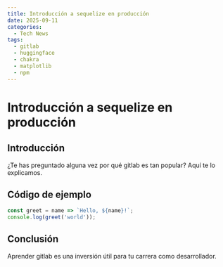 ```yaml
---
title: Introducción a sequelize en producción
date: 2025-09-11
categories:
  - Tech News
tags:
  - gitlab
  - huggingface
  - chakra
  - matplotlib
  - npm
---
```


# Introducción a sequelize en producción

## Introducción

¿Te has preguntado alguna vez por qué gitlab es tan popular? Aquí te lo explicamos.

## Código de ejemplo

```javascript
const greet = name => `Hello, ${name}!`;
console.log(greet('world'));
```

## Conclusión

Aprender gitlab es una inversión útil para tu carrera como desarrollador.